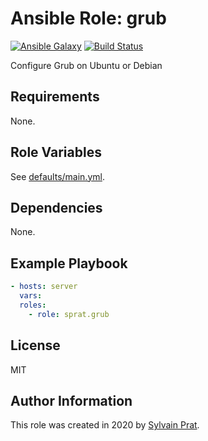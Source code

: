 Ansible Role: grub
==================

[![Ansible Galaxy][galaxy_image]][galaxy_link]
[![Build Status][travis_image]][travis_link]

Configure Grub on Ubuntu or Debian

Requirements
------------

None.

Role Variables
--------------

See [defaults/main.yml](defaults/main.yml).

Dependencies
------------

None.

Example Playbook
----------------

```yaml
- hosts: server
  vars:
  roles:
    - role: sprat.grub
```

License
-------

MIT

Author Information
------------------

This role was created in 2020 by [Sylvain Prat](https://github.com/sprat).


[travis_image]:  https://travis-ci.com/sprat/ansible-role-grub.svg?branch=master
[travis_link]:   https://travis-ci.com/sprat/ansible-role-grub
[galaxy_image]:  https://img.shields.io/badge/galaxy-sprat.grub-660198.svg?style=flat
[galaxy_link]:   https://galaxy.ansible.com/sprat/grub

